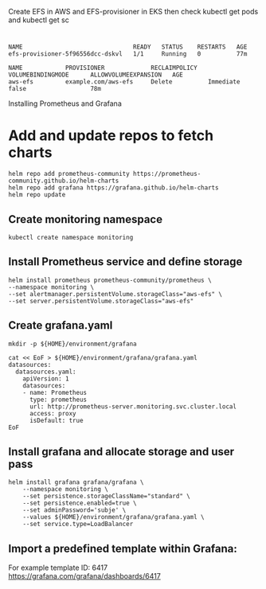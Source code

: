 Create EFS in AWS and EFS-provisioner in EKS then check kubectl get pods and kubectl get sc

#
```
NAME                               READY   STATUS    RESTARTS   AGE
efs-provisioner-5f96556dcc-dskvl   1/1     Running   0          77m

NAME            PROVISIONER             RECLAIMPOLICY   VOLUMEBINDINGMODE      ALLOWVOLUMEEXPANSION   AGE
aws-efs         example.com/aws-efs     Delete          Immediate              false                  78m
```

Installing Prometheus and Grafana

# Add and update repos to fetch charts
```
helm repo add prometheus-community https://prometheus-community.github.io/helm-charts
helm repo add grafana https://grafana.github.io/helm-charts
helm repo update
```

## Create monitoring namespace
`kubectl create namespace monitoring`

## Install Prometheus service and define storage
```
helm install prometheus prometheus-community/prometheus \
--namespace monitoring \
--set alertmanager.persistentVolume.storageClass="aws-efs" \
--set server.persistentVolume.storageClass="aws-efs"
```

## Create grafana.yaml
```
mkdir -p ${HOME}/environment/grafana

cat << EoF > ${HOME}/environment/grafana/grafana.yaml
datasources:
  datasources.yaml:
    apiVersion: 1
    datasources:
    - name: Prometheus
      type: prometheus
      url: http://prometheus-server.monitoring.svc.cluster.local
      access: proxy
      isDefault: true
EoF
```

## Install grafana and allocate storage and user pass
```
helm install grafana grafana/grafana \
    --namespace monitoring \
    --set persistence.storageClassName="standard" \
    --set persistence.enabled=true \
    --set adminPassword='subje' \
    --values ${HOME}/environment/grafana/grafana.yaml \
    --set service.type=LoadBalancer
```

## Import a predefined template within Grafana:
For example template ID: 6417 
https://grafana.com/grafana/dashboards/6417
